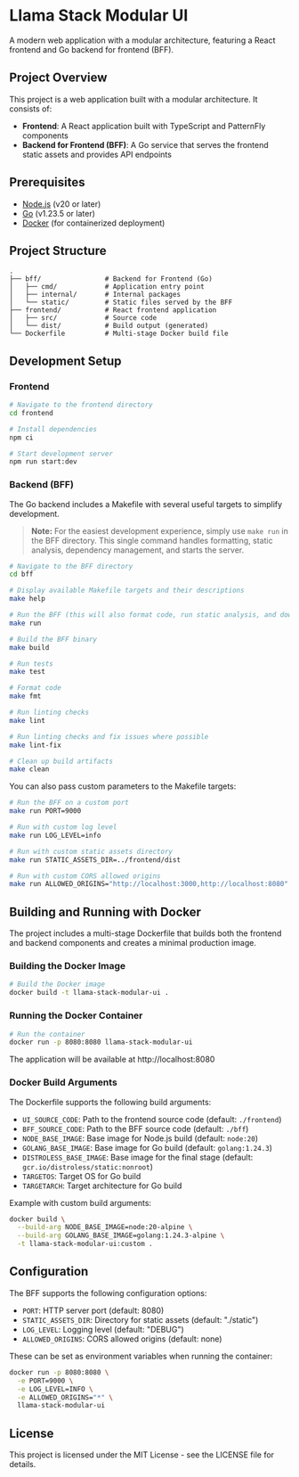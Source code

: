 # Llama Stack Modular UI

A modern web application with a modular architecture, featuring a React frontend and Go backend for frontend (BFF).

## Project Overview

This project is a web application built with a modular architecture. It consists of:

- **Frontend**: A React application built with TypeScript and PatternFly components
- **Backend for Frontend (BFF)**: A Go service that serves the frontend static assets and provides API endpoints

## Prerequisites

- [Node.js](https://nodejs.org/) (v20 or later)
- [Go](https://golang.org/) (v1.23.5 or later)
- [Docker](https://www.docker.com/) (for containerized deployment)

## Project Structure

```
.
├── bff/                # Backend for Frontend (Go)
│   ├── cmd/            # Application entry point
│   ├── internal/       # Internal packages
│   └── static/         # Static files served by the BFF
├── frontend/           # React frontend application
│   ├── src/            # Source code
│   └── dist/           # Build output (generated)
└── Dockerfile          # Multi-stage Docker build file
```

## Development Setup

### Frontend

```bash
# Navigate to the frontend directory
cd frontend

# Install dependencies
npm ci

# Start development server
npm run start:dev
```

### Backend (BFF)

The Go backend includes a Makefile with several useful targets to simplify development.

> **Note:** For the easiest development experience, simply use `make run` in the BFF directory. This single command handles formatting, static analysis, dependency management, and starts the server.

```bash
# Navigate to the BFF directory
cd bff

# Display available Makefile targets and their descriptions
make help

# Run the BFF (this will also format code, run static analysis, and download dependencies)
make run

# Build the BFF binary
make build

# Run tests
make test

# Format code
make fmt

# Run linting checks
make lint

# Run linting checks and fix issues where possible
make lint-fix

# Clean up build artifacts
make clean
```

You can also pass custom parameters to the Makefile targets:

```bash
# Run the BFF on a custom port
make run PORT=9000

# Run with custom log level
make run LOG_LEVEL=info

# Run with custom static assets directory
make run STATIC_ASSETS_DIR=../frontend/dist

# Run with custom CORS allowed origins
make run ALLOWED_ORIGINS="http://localhost:3000,http://localhost:8080"
```

## Building and Running with Docker

The project includes a multi-stage Dockerfile that builds both the frontend and backend components and creates a minimal production image.

### Building the Docker Image

```bash
# Build the Docker image
docker build -t llama-stack-modular-ui .
```

### Running the Docker Container

```bash
# Run the container
docker run -p 8080:8080 llama-stack-modular-ui
```

The application will be available at http://localhost:8080

### Docker Build Arguments

The Dockerfile supports the following build arguments:

- `UI_SOURCE_CODE`: Path to the frontend source code (default: `./frontend`)
- `BFF_SOURCE_CODE`: Path to the BFF source code (default: `./bff`)
- `NODE_BASE_IMAGE`: Base image for Node.js build (default: `node:20`)
- `GOLANG_BASE_IMAGE`: Base image for Go build (default: `golang:1.24.3`)
- `DISTROLESS_BASE_IMAGE`: Base image for the final stage (default: `gcr.io/distroless/static:nonroot`)
- `TARGETOS`: Target OS for Go build
- `TARGETARCH`: Target architecture for Go build

Example with custom build arguments:

```bash
docker build \
  --build-arg NODE_BASE_IMAGE=node:20-alpine \
  --build-arg GOLANG_BASE_IMAGE=golang:1.24.3-alpine \
  -t llama-stack-modular-ui:custom .
```

## Configuration

The BFF supports the following configuration options:

- `PORT`: HTTP server port (default: 8080)
- `STATIC_ASSETS_DIR`: Directory for static assets (default: "./static")
- `LOG_LEVEL`: Logging level (default: "DEBUG")
- `ALLOWED_ORIGINS`: CORS allowed origins (default: none)

These can be set as environment variables when running the container:

```bash
docker run -p 8080:8080 \
  -e PORT=9000 \
  -e LOG_LEVEL=INFO \
  -e ALLOWED_ORIGINS="*" \
  llama-stack-modular-ui
```

## License

This project is licensed under the MIT License - see the LICENSE file for details.
